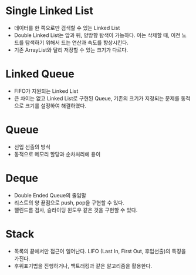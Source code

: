 # Single Linked List
- 데이터를 한 쪽으로만 검색할 수 있는 Linked List
- Double Linked List는 앞과 뒤, 양방향 탐색이 가능하다. 이는 삭제할 때, 이전 노드를 탐색하기 위해서 드는 연산과 속도를 향상시킨다.
- 기존 ArrayList와 달리 저장할 수 있는 크기가 다르다.
# Linked Queue
- FIFO가 지원되는 Linked List
- 큰 차이는 없고 Linked List로 구현된 Queue, 기존의 크기가 지정되는 문제를 동적으로 크기를 설정하여 해결하였다.
# Queue
-  선입 선출의 방식
-  동적으로 메모리 할당과 순차처리에 용이
# Deque
- Double Ended Queue의 줄임말
- 리스트의 양 끝점으로 push, pop을 구현할 수 있다.
- 팰린드롬 검사, 슬라이딩 윈도우 같은 것을 구현할 수 있다.
# Stack
- 목록의 끝에서만 접근이 일어난다. LIFO (Last In, First Out, 후입선출)의 특징을 가진다.
- 후위표기법을 진행하거나, 백트래킹과 같은 알고리즘을 활용한다.
